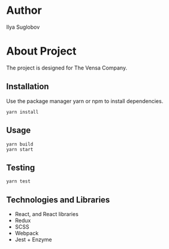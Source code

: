 # Author
Ilya Suglobov
# About Project

The project is designed for The Vensa Company.

## Installation

Use the package manager yarn or npm to install dependencies.

```
yarn install
```

## Usage

```
yarn build
yarn start
```

## Testing

```
yarn test
```

## Technologies and Libraries
- React, and React libraries
- Redux
- SCSS
- Webpack
- Jest + Enzyme

